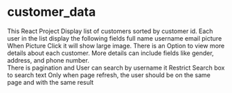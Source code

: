 # customer_data
This React Project Display list of customers sorted by customer id. 
Each user in the list display the following fields full name username email picture When Picture Click it will show large image.
There is an Option to view more details about each customer. 
More details can include fields like gender, address, and phone number.  
There is pagination and User can search by username it Restrict Search box to search text  Only when page refresh, 
the user should be on the same page and with the same result




